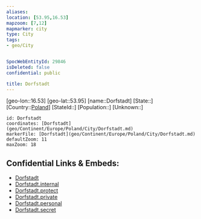 ```yaml
---
aliases: 
location: [53.95,16.53]
mapzoom: [7,12] 
mapmarker: city 
type: City
tags:
- geo/City


SpocWebEntityId: 29846
isDeleted: false
confidential: public

title: Dorfstadt
---
```

[geo-lon::16.53]
[geo-lat::53.95]
[name::Dorfstadt]
[State::]
[Country::[Poland](geo/Continent/Europe/Poland.md)]
[StateId::]
[Population::]
[Unknown::]


```leaflet
id: Dorfstadt
coordinates: [Dorfstadt](geo/Continent/Europe/Poland/City/Dorfstadt.md)
markerFile: [Dorfstadt](geo/Continent/Europe/Poland/City/Dorfstadt.md)
defaultZoom: 11 
maxZoom: 18
```


## Confidential Links & Embeds: 
- [Dorfstadt](../../../../../../_public/geo/Continent/Europe/Poland/City/Dorfstadt.md) 
- [Dorfstadt.internal](../../../../../../_internal/geo/Continent/Europe/Poland/City/Dorfstadt.internal.md) 
- [Dorfstadt.protect](../../../../../../_protect/geo/Continent/Europe/Poland/City/Dorfstadt.protect.md) 
- [Dorfstadt.private](../../../../../../_private/geo/Continent/Europe/Poland/City/Dorfstadt.private.md) 
- [Dorfstadt.personal](../../../../../../_personal/geo/Continent/Europe/Poland/City/Dorfstadt.personal.md) 
- [Dorfstadt.secret](../../../../../../_secret/geo/Continent/Europe/Poland/City/Dorfstadt.secret.md) 
